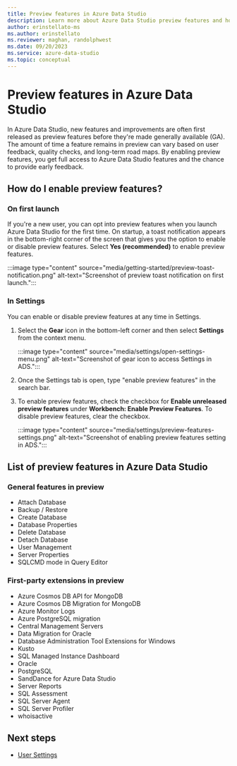 ```yaml
---
title: Preview features in Azure Data Studio
description: Learn more about Azure Data Studio preview features and how to enable and use them.
author: erinstellato-ms
ms.author: erinstellato
ms.reviewer: maghan, randolphwest
ms.date: 09/20/2023
ms.service: azure-data-studio
ms.topic: conceptual
---
```

# Preview features in Azure Data Studio

In Azure Data Studio, new features and improvements are often first released as preview features before they're made generally available (GA). The amount of time a feature remains in preview can vary based on user feedback, quality checks, and long-term road maps. By enabling preview features, you get full access to Azure Data Studio features and the chance to provide early feedback.

## How do I enable preview features?

### On first launch

If you're a new user, you can opt into preview features when you launch Azure Data Studio for the first time. On startup, a toast notification appears in the bottom-right corner of the screen that gives you the option to enable or disable preview features. Select **Yes (recommended)** to enable preview features.

:::image type="content" source="media/getting-started/preview-toast-notification.png" alt-text="Screenshot of preview toast notification on first launch.":::

### In Settings

You can enable or disable preview features at any time in Settings.

1. Select the **Gear** icon in the bottom-left corner and then select **Settings** from the context menu.

   :::image type="content" source="media/settings/open-settings-menu.png" alt-text="Screenshot of gear icon to access Settings in ADS.":::

1. Once the Settings tab is open, type "enable preview features" in the search bar.

1. To enable preview features, check the checkbox for **Enable unreleased preview features** under **Workbench: Enable Preview Features**. To disable preview features, clear the checkbox.

   :::image type="content" source="media/settings/preview-features-settings.png" alt-text="Screenshot of enabling preview features setting in ADS.":::

## List of preview features in Azure Data Studio

### General features in preview

- Attach Database
- Backup / Restore
- Create Database
- Database Properties
- Delete Database
- Detach Database
- User Management
- Server Properties
- SQLCMD mode in Query Editor

### First-party extensions in preview

- Azure Cosmos DB API for MongoDB
- Azure Cosmos DB Migration for MongoDB
- Azure Monitor Logs
- Azure PostgreSQL migration
- Central Management Servers
- Data Migration for Oracle
- Database Administration Tool Extensions for Windows
- Kusto
- SQL Managed Instance Dashboard
- Oracle
- PostgreSQL
- SandDance for Azure Data Studio
- Server Reports
- SQL Assessment
- SQL Server Agent
- SQL Server Profiler
- whoisactive

## Next steps

- [User Settings](settings-list.md)
